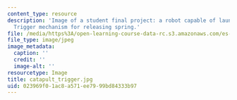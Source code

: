 ```yaml
---
content_type: resource
description: 'Image of a student final project: a robot capable of launching a projectile.
  Trigger mechanism for releasing spring.'
file: /media/https%3A/open-learning-course-data-rc.s3.amazonaws.com/es-293-lego-robotics-spring-2007/023969f01ac8a571ee7999bd84333b97_catapult_trigger.jpg
file_type: image/jpeg
image_metadata:
  caption: ''
  credit: ''
  image-alt: ''
resourcetype: Image
title: catapult_trigger.jpg
uid: 023969f0-1ac8-a571-ee79-99bd84333b97
---
```

